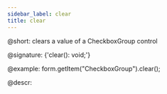 ```yaml
---
sidebar_label: clear
title: clear
---          
```


@short: clears a value of a CheckboxGroup control

@signature: {'clear(): void;'}

@example:
form.getItem("CheckboxGroup").clear();

@descr:
